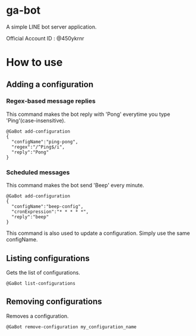 # ga-bot
A simple LINE bot server application.

Official Account ID : @450ykrnr

# How to use
## Adding a configuration
### Regex-based message replies
This command makes the bot reply with 'Pong' everytime you type 'Ping'(case-insensitive).
```
@GaBot add-configuration
{
  "configName":"ping-pong",
  "regex":"/^Ping$/i",
  "reply":"Pong"
}
```

### Scheduled messages
This command makes the bot send 'Beep' every minute.
```
@GaBot add-configuration
{
  "configName":"beep-config",
  "cronExpression":"* * * * *",
  "reply":"beep"
}
```

This command is also used to update a configuration. Simply use the same configName.

## Listing configurations
Gets the list of configurations.
```
@GaBot list-configurations
```

## Removing configurations
Removes a configuration.
```
@GaBot remove-configuration my_configuration_name
```

